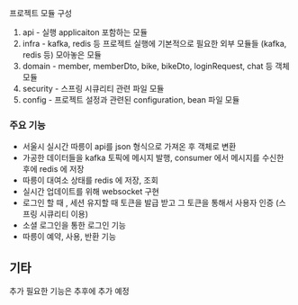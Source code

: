 프로젝트 모듈 구성

1. api - 실행 applicaiton 포함하는 모듈
2. infra - kafka, redis 등 프로젝트 실행에 기본적으로 필요한 외부 모듈들 (kafka, redis 등) 모아놓은 모듈
3. domain - member, memberDto, bike, bikeDto, loginRequest, chat 등 객체 모듈
4. security - 스프링 시큐리티 관련 파일 모듈
5. config - 프로젝트 설정과 관련된 configuration, bean 파일 모듈


### 주요 기능
- 서울시 실시간 따릉이 api를 json 형식으로 가져온 후 객체로 변환
- 가공한 데이터들을 kafka 토픽에 메시지 발행, consumer 에서 메시지를 수신한 후에 redis 에 저장
- 따릉이 대여소 상태를 redis 에 저장, 조회
- 실시간 업데이트를 위해 websocket 구현
- 로그인 할 때 , 세션 유지할 때 토큰을 발급 받고 그 토큰을 통해서 사용자 인증 (스프링 시큐리티 이용)
- 소셜 로그인을 통한 로그인 기능
- 따릉이 예약, 사용, 반환 기능

## 기타
추가 필요한 기능은 추후에 추가 예정

